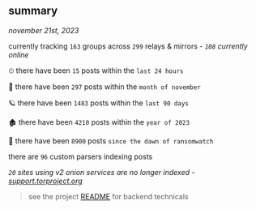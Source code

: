 
## summary
_november 21st, 2023_

currently tracking `163` groups across `299` relays & mirrors - _`108` currently online_

⏲ there have been `15` posts within the `last 24 hours`

🦈 there have been `297` posts within the `month of november`

🪐 there have been `1483` posts within the `last 90 days`

🏚 there have been `4210` posts within the `year of 2023`

🦕 there have been `8900` posts `since the dawn of ransomwatch`

there are `96` custom parsers indexing posts

_`20` sites using v2 onion services are no longer indexed - [support.torproject.org](https://support.torproject.org/onionservices/v2-deprecation/)_

> see the project [README](https://github.com/joshhighet/ransomwatch#ransomwatch--) for backend technicals
